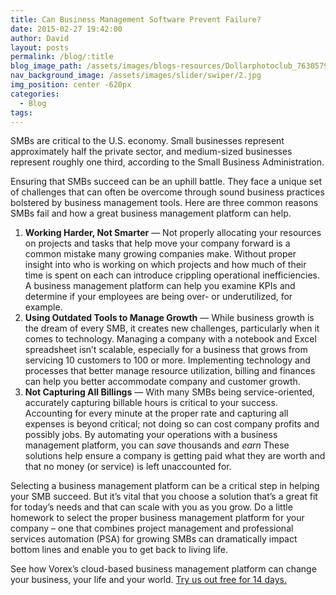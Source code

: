 ```yaml
---
title: Can Business Management Software Prevent Failure?
date: 2015-02-27 19:42:00
author: David
layout: posts
permalink: /blog/:title
blog_image_path: /assets/images/blogs-resources/Dollarphotoclub_76305793.jpg
nav_background_image: /assets/images/slider/swiper/2.jpg
img_position: center -620px
categories:
  - Blog
tags:
---
```



SMBs are critical to the U.S. economy. Small businesses represent approximately half the private sector, and medium-sized businesses represent roughly one third, according to the Small Business Administration.

Ensuring that SMBs succeed can be an uphill battle. They face a unique set of challenges that can often be overcome through sound business practices bolstered by business management tools. Here are three common reasons SMBs fail and how a great business management platform can help.

1. **Working Harder, Not Smarter** — Not properly allocating your resources on projects and tasks that help move your company forward is a common mistake many growing companies make. Without proper insight into who is working on which projects and how much of their time is spent on each can introduce crippling operational inefficiencies. A business management platform can help you examine KPIs and determine if your employees are being over- or underutilized, for example.
2. **Using Outdated Tools to Manage Growth** — While business growth is the dream of every SMB, it creates new challenges, particularly when it comes to technology. Managing a company with a notebook and Excel spreadsheet isn’t scalable, especially for a business that grows from servicing 10 customers to 100 or more. Implementing technology and processes that better manage resource utilization, billing and finances can help you better accommodate company and customer growth.
3. **Not Capturing All Billings** — With many SMBs being service-oriented, accurately capturing billable hours is critical to your success. Accounting for every minute at the proper rate and capturing all expenses is beyond critical; not doing so can cost company profits and possibly jobs. By automating your operations with a business management platform, you can *save* thousands and *earn* These solutions help ensure a company is getting paid what they are worth and that no money (or service) is left unaccounted for.

Selecting a business management platform can be a critical step in helping your SMB succeed. But it’s vital that you choose a solution that’s a great fit for today’s needs and that can scale with you as you grow. Do a little homework to select the proper business management platform for your company – one that combines project management and professional services automation (PSA) for growing SMBs can dramatically impact bottom lines and enable you to get back to living life.

See how Vorex’s cloud-based business management platform can change your business, your life and your world. [Try us out free for 14 days.](http://www.vorex.com/free-trial/ "Free Trial")
